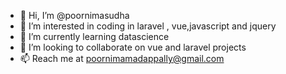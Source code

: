 - 👋 Hi, I’m @poornimasudha
- 👀 I’m interested in coding in laravel , vue,javascript and jquery
- 🌱 I’m currently learning datascience
- 💞️ I’m looking to collaborate on vue and laravel projects
- 📫  Reach me at poornimamadappally@gmail.com

<!---
poornimasudha/poornimasudha is a ✨ special ✨ repository because its `README.md` (this file) appears on your GitHub profile.
You can click the Preview link to take a look at your changes.
--->
